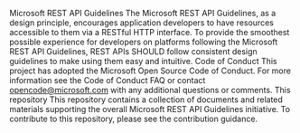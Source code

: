 Microsoft REST API Guidelines The Microsoft REST API Guidelines, as a design principle, encourages application developers to have resources accessible to them via a RESTful HTTP interface. To provide the smoothest possible experience for developers on platforms following the Microsoft REST API Guidelines, REST APIs SHOULD follow consistent design guidelines to make using them easy and intuitive. Code of Conduct This project has adopted the Microsoft Open Source Code of Conduct. For more information see the Code of Conduct FAQ or contact opencode@microsoft.com with any additional questions or comments. This repository This repository contains a collection of documents and related materials supporting the overall Microsoft REST API Guidelines initiative. To contribute to this repository, please see the contribution guidance.